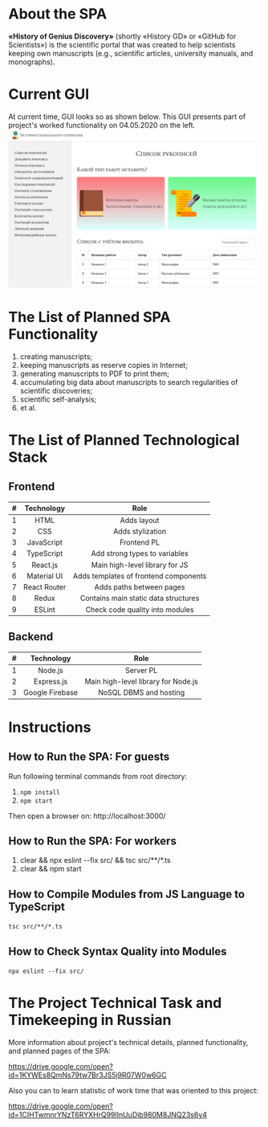 # About the SPA
**«History of Genius Discovery»** (shortly «History GD» or «GitHub 
for Scientists») is the scientific portal that was created to help 
scientists keeping own manuscripts (e.g., scientific articles, 
university manuals, and monographs).

# Current GUI
At current time, GUI looks so as shown below. This GUI presents 
part of project's worked functionality on 04.05.2020 on the left. 
![File:GUI on 04.05.2020](public/img/GUI-on-04.05.2020.png "GUI on 04.05.2020")

# The List of Planned SPA Functionality
1) creating manuscripts;
2) keeping manuscripts as reserve copies in Internet;
3) generating manuscripts to PDF to print them;
4) accumulating big data about manuscripts to search regularities 
of scientific discoveries;
5) scientific self-analysis;
6) et al.

# The List of Planned Technological Stack
## Frontend
| # | Technology    | Role                                    |
| - |:-------------:|:---------------------------------------:|
| 1 | HTML          | Adds layout                             |
| 2 | CSS           | Adds stylization                        |
| 3 | JavaScript    | Frontend PL                             |
| 4 | TypeScript    | Add strong types to variables           | 
| 5 | React.js      | Main high-level library for JS          |
| 6 | Material UI   | Adds templates of frontend components   |
| 7 | React Router  | Adds paths between pages                |
| 8 | Redux         | Contains main static data structures    |
| 9 | ESLint        | Check code quality into modules         |

## Backend
| # | Technology      | Role                                  |
| - |:---------------:|:-------------------------------------:|
| 1 | Node.js         | Server PL                             |
| 2 | Express.js      | Main high-level library for Node.js   |
| 3 | Google Firebase | NoSQL DBMS and hosting                |

# Instructions
## How to Run the SPA: For guests
Run following terminal commands from root directory:
1. `npm install`
2. `npm start`

Then open a browser on: http://localhost:3000/

## How to Run the SPA: For workers
1. clear && npx eslint --fix src/ && tsc src/**/*.ts
2. clear && npm start

## How to Compile Modules from JS Language to TypeScript
`tsc src/**/*.ts`

## How to Check Syntax Quality into Modules
`npx eslint --fix src/`

# The Project Technical Task and Timekeeping in Russian
More information about project's technical details, planned 
functionality, and planned pages of the SPA: 

https://drive.google.com/open?id=1KYWEs8QmNs79tw7Br3JS5j9R07W0w6GC

Also you can to learn statistic of work time that was oriented to 
this project: 

https://drive.google.com/open?id=1CIHTwmnrYNzT6RYXHrQ99lInUuDib980M8JNQ23s6y4
